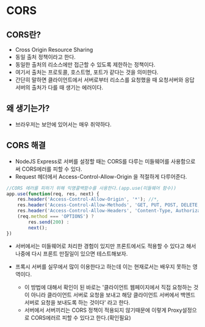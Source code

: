 # CORS

## CORS란?
- Cross Origin Resource Sharing
- 동일 출처 정책이라고 한다.
- 동일한 출처의 리소스에만 접근할 수 있도록 제한하는 정책이다.
- 여기서 출처는 프로토콜, 호스트명, 포트가 같다는 것을 의미한다.
- 간단히 말하면 클라이언트에서 서버로부터 리소스를 요청했을 때 요청서버와 응답서버의 출처가 다를 때 생기는 에러이다.

## 왜 생기는가?
- 브라우저는 보안에 있어서는 매우 취약하다.


## CORS 해결
- NodeJS Express로 서버를 설정할 때는 CORS를 다루는 미들웨어를 사용함으로써 CORS에러를 피할 수 있다.
- Request 헤더에서 Access-Control-Allow-Origin 을 적절하게 다루어준다.

``` javascript
//CORS 에러를 피하기 위해 익명콜백함수를 사용한다.(app.use(미들웨어 함수))
app.use(function(req, res, next) {
    res.header('Access-Control-Allow-Origin', '*'); //*,
    res.header('Access-Control-Allow-Methods', 'GET, PUT, POST, DELETE, OPTIONS');
    res.header('Access-Control-Allow-Headers', 'Content-Type, Authorization, Content-Length, X-Requested-With, XMLHttpRequest, api_key, X-API-SECRET');
    (req.method === 'OPTIONS') ?
        res.send(200) :
        next();
})
```
- 서버에서는 미들웨어로 처리한 경험이 있지만 프론트에서도 적용할 수 있다고 해서 나중에 다시 프론트 만질일이 있으면 테스트해보자.

- 프록시 서버를 실무에서 많이 이용한다고 하는데 이는 현재로서는 배우지 못하는 영역이다.
    - 이 방법에 대해서 확인이 된 바로는 '클라이언트 웹페이지에서 직접 요청하는 것이 아니라 클라이언트 서버로 요청을 보내고 해당 클라이언트 서버에서 백엔드 서버로 요청을 보내도록 하는 것이다' 라고 한다.
    - 서버에서 서버끼리는 CORS 정책이 적용되지 않기때문에 이렇게 Proxy설정으로 CORS에러르
    피할 수 있다고 한다.(확인필요)